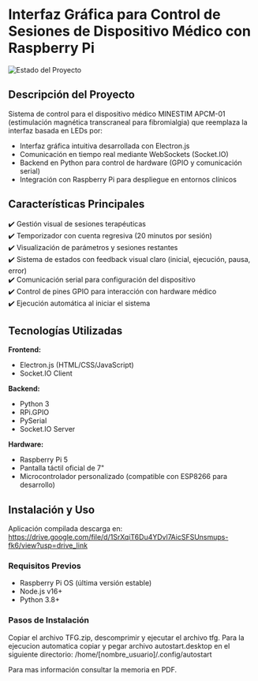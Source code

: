 # Interfaz Gráfica para Control de Sesiones de Dispositivo Médico con Raspberry Pi

![Estado del Proyecto](https://img.shields.io/badge/Estado-Terminado-success)

## Descripción del Proyecto

Sistema de control para el dispositivo médico MINESTIM APCM-01 (estimulación magnética transcraneal para fibromialgia) que reemplaza la interfaz basada en LEDs por:

- Interfaz gráfica intuitiva desarrollada con Electron.js
- Comunicación en tiempo real mediante WebSockets (Socket.IO)
- Backend en Python para control de hardware (GPIO y comunicación serial)
- Integración con Raspberry Pi para despliegue en entornos clínicos

## Características Principales

✔️ Gestión visual de sesiones terapéuticas  
✔️ Temporizador con cuenta regresiva (20 minutos por sesión)  
✔️ Visualización de parámetros y sesiones restantes  
✔️ Sistema de estados con feedback visual claro (inicial, ejecución, pausa, error)  
✔️ Comunicación serial para configuración del dispositivo  
✔️ Control de pines GPIO para interacción con hardware médico  
✔️ Ejecución automática al iniciar el sistema  

## Tecnologías Utilizadas

**Frontend:**
- Electron.js (HTML/CSS/JavaScript)
- Socket.IO Client

**Backend:**
- Python 3
- RPi.GPIO
- PySerial
- Socket.IO Server

**Hardware:**
- Raspberry Pi 5
- Pantalla táctil oficial de 7"
- Microcontrolador personalizado (compatible con ESP8266 para desarrollo)

## Instalación y Uso

Aplicación compilada descarga en: https://drive.google.com/file/d/1SrXqiT6Du4YDvl7AicSFSUnsmups-fk6/view?usp=drive_link

### Requisitos Previos
- Raspberry Pi OS (última versión estable)
- Node.js v16+
- Python 3.8+

### Pasos de Instalación
Copiar el archivo TFG.zip, descomprimir y ejecutar el archivo tfg. Para la ejecucion automatica copiar y pegar archivo autostart.desktop en el siguiente directorio:
/home/[nombre_usuario]/.config/autostart

Para mas información consultar la memoria en PDF.